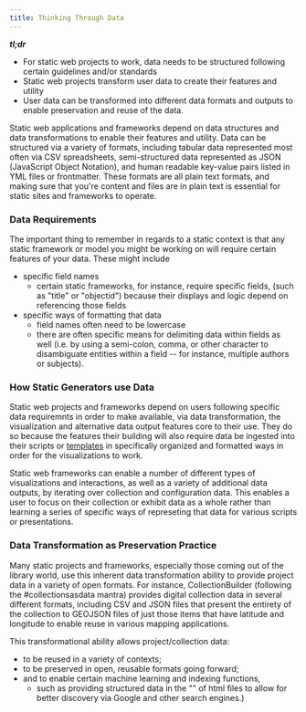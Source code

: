 ```yaml
---
title: Thinking Through Data
---
```


***tl;dr***

- For static web projects to work, data needs to be structured following certain guidelines and/or standards
- Static web projects transform user data to create their features and utility
- User data can be transformed into different data formats and outputs to enable preservation and reuse of the data. 


Static web applications and frameworks depend on data structures and data transformations to enable their features and utility. Data can be structured via a variety of formats, including tabular data represented most often via CSV spreadsheets, semi-structured data represented as JSON (JavaScript Object Notation), and human readable key-value pairs listed in YML files or frontmatter. These formats are all plain text formats, and making sure that you're content and files are in plain text is essential for static sites and frameworks to operate.  

### Data Requirements

The important thing to remember in regards to a static context is that any static framework or model you might be working on will require certain features of your data. These might include
- specific field names 
    - certain static frameworks, for instance, require specific fields, (such as "title" or "objectid") because their displays and logic depend on referencing those fields
- specific ways of formatting that data 
    - field names often need to be lowercase
    - there are often specific means for delimiting data within fields as well (i.e. by using a semi-colon, comma, or other character to disambiguate entities within a field -- for instance, multiple authors or subjects). 

### How Static Generators use Data

Static web projects and frameworks depend on users following specific data requiremnts in order to make available, via data transformation, the visualization and alternative data output features core to their use. They do so because the features their building will also require data be ingested into their scripts or [templates](templates.html) in specifically organized and formatted ways in order for the visualizations to work. 

Static web frameworks can enable a number of different types of visualizations and interactions, as well as a variety of additional data outputs, by iterating over collection and configuration data. This enables a user to focus on their collection or exhibit data as a whole rather than learning a series of specific ways of represeting that data for various scripts or presentations.

### Data Transformation as Preservation Practice

Many static projects and frameworks, especially those coming out of the library world, use this inherent data transformation ability to provide project data in a variety of open formats. For instance, CollectionBuilder (following the #collectionsasdata mantra) provides digital collection data in several different formats, including CSV and JSON files that present the entirety of the collection to GEOJSON files of just those items that have latitude and longitude to enable reuse in various mapping applications. 

This transformational ability allows project/collection data: 
- to be reused in a variety of contexts; 
- to be preserved in open, reusable formats going forward;
- and to enable certain machine learning and indexing functions, 
    - such as providing structured data in the "<head>" of html files to allow for better discovery via Google and other search engines.)

